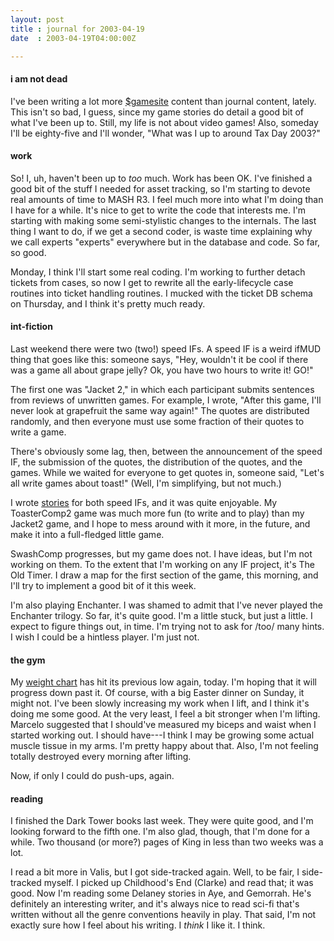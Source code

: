 ```yaml
---
layout: post
title : journal for 2003-04-19
date  : 2003-04-19T04:00:00Z

---
```

<h4>i am not dead</h4>I've been writing a lot more <a href='http://gamesite.collapsar.net/'>$gamesite</a> content than journal content, lately.  This isn't so bad, I guess, since my game stories do detail a good bit of what I've been up to.  Still, my life is not about video games! Also, someday I'll be eighty-five and I'll wonder, "What was I up to around Tax Day 2003?"<h4>work</h4>So!  I, uh, haven't been up to <em>too</em> much.  Work has been OK.  I've finished a good bit of the stuff I needed for asset tracking, so I'm starting to devote real amounts of time to MASH R3.  I feel much more into what I'm doing than I have for a while.  It's nice to get to write the code that interests me.  I'm starting with making some semi-stylistic changes to the internals.  The last thing I want to do, if we get a second coder, is waste time explaining why we call experts "experts" everywhere but in the database and code.  So far, so good.

Monday, I think I'll start some real coding.  I'm working to further detach tickets from cases, so now I get to rewrite all the early-lifecycle case routines into ticket handling routines.  I mucked with the ticket DB schema on Thursday, and I think it's pretty much ready.<h4>int-fiction</h4>Last weekend there were two (two!) speed IFs.  A speed IF is a weird ifMUD thing that goes like this:  someone says, "Hey, wouldn't it be cool if there was a game all about grape jelly?  Ok, you have two hours to write it!  GO!"

The first one was "Jacket 2," in which each participant submits sentences from reviews of unwritten games.  For example, I wrote, "After this game, I'll never look at grapefruit the same way again!"  The quotes are distributed randomly, and then everyone must use some fraction of their quotes to write a game.

There's obviously some lag, then, between the announcement of the speed IF, the submission of the quotes, the distribution of the quotes, and the games.  While we waited for everyone to get quotes in, someone said, "Let's all write games about toast!"  (Well, I'm simplifying, but not much.)

I wrote <a href='/writing/if/'>stories</a> for both speed IFs, and it was quite enjoyable.  My ToasterComp2 game was much more fun (to write and to play) than my Jacket2 game, and I hope to mess around with it more, in the future, and make it into a full-fledged little game.

SwashComp progresses, but my game does not.  I have ideas, but I'm not working on them.  To the extent that I'm working on any IF project, it's The Old Timer. I draw a map for the first section of the game, this morning, and I'll try to implement a good bit of it this week.

I'm also playing Enchanter.  I was shamed to admit that I've never played the Enchanter trilogy.  So far, it's quite good.  I'm a little stuck, but just a little.  I expect to figure things out, in time.  I'm trying not to ask for /too/ many hints.  I wish I could be a hintless player.  I'm just not.<h4>the gym</h4>My <a href='/weight'>weight chart</a> has hit its previous low again, today. I'm hoping that it will progress down past it.  Of course, with a big Easter dinner on Sunday, it might not.  I've been slowly increasing my work when I lift, and I think it's doing me some good.  At the very least, I feel a bit stronger when I'm lifting.  Marcelo suggested that I should've measured my biceps and waist when I started working out.  I should have---I think I may be growing some actual muscle tissue in my arms.  I'm pretty happy about that. Also, I'm not feeling totally destroyed every morning after lifting.

Now, if only I could do push-ups, again.<h4>reading</h4>I finished the Dark Tower books last week.  They were quite good, and I'm looking forward to the fifth one.  I'm also glad, though, that I'm done for a while.  Two thousand (or more?) pages of King in less than two weeks was a lot.

I read a bit more in Valis, but I got side-tracked again.  Well, to be fair, I side-tracked myself.  I picked up Childhood's End (Clarke) and read that; it was good.  Now I'm reading some Delaney stories in Aye, and Gemorrah.  He's definitely an interesting writer, and it's always nice to read sci-fi that's written without all the genre conventions heavily in play.  That said, I'm not exactly sure how I feel about his writing.  I <em>think</em> I like it.  I think.

